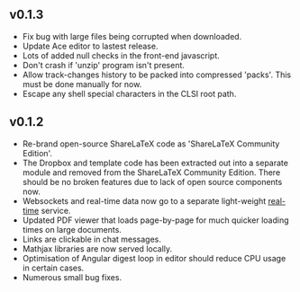 v0.1.3
------

* Fix bug with large files being corrupted when downloaded.
* Update Ace editor to lastest release.
* Lots of added null checks in the front-end javascript.
* Don't crash if 'unzip' program isn't present.
* Allow track-changes history to be packed into compressed 'packs'. This must be done manually for now.
* Escape any shell special characters in the CLSI root path.

v0.1.2
------

* Re-brand open-source ShareLaTeX code as 'ShareLaTeX Community Edition'.
* The Dropbox and template code has been extracted out into a separate module and removed from the ShareLaTeX Community Edition. There should be no broken features due to lack of open source components now.
* Websockets and real-time data now go to a separate light-weight [real-time](https://github.com/sharelatex/real-time) service.
* Updated PDF viewer that loads page-by-page for much quicker loading times on large documents.
* Links are clickable in chat messages.
* Mathjax libraries are now served locally.
* Optimisation of Angular digest loop in editor should reduce CPU usage in certain cases.
* Numerous small bug fixes.
